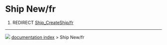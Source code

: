 # Ship New/fr
1.  REDIRECT [Ship\_CreateShip/fr](Ship_CreateShip/fr.md)



---
![](images/Right_arrow.png) [documentation index](../README.md) > Ship New/fr
